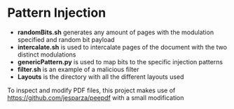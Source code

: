 # Pattern Injection

* **randomBits.sh** generates any amount of pages with the modulation specified and random bit payload
* **intercalate.sh** is used to intercalate pages of the document with the two distinct modulations
* **genericPattern.py** is used to map bits to the specific injection patterns
* **filter.sh** is an example of a malicious filter
* **Layouts** is the directory with all the different layouts used

To inspect and modify PDF files, this project makes use of https://github.com/jesparza/peepdf with a small modification
